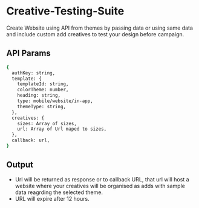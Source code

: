 # Creative-Testing-Suite
Create Website using API from themes by passing data or using same data and include custom add creatives to test your design before campaign.

## API Params
```sh
{
  authKey: string,
  template: {
    templateId: string,
    colorTheme: number,
    heading: string,
    type: mobile/website/in-app,
    themeType: string,
  },
  creatives: {
    sizes: Array of sizes,
    url: Array of Url maped to sizes,
  },
  callback: url,
}
```

## Output 
- Url will be returned as response or to callback URL, that url will host a website where your creatives will be organised as adds with sample data reagrding the selected theme. 
- URL will expire after 12 hours.  
